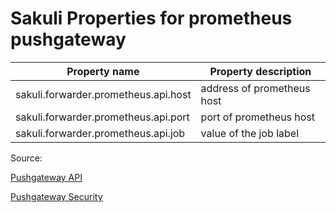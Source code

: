 # Sakuli Properties for prometheus pushgateway

| Property name                         | Property description       |
|---------------------------------------|----------------------------|
| sakuli.forwarder.prometheus.api.host  | address of prometheus host |
| sakuli.forwarder.prometheus.api.port  | port of prometheus host    |
| sakuli.forwarder.prometheus.api.job   | value of the job label     |


Source:

[Pushgateway API](https://github.com/prometheus/pushgateway/blob/master/README.md#api)

[Pushgateway Security](https://prometheus.io/docs/operating/security/#pushgateway)